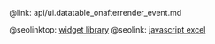 @link: api/ui.datatable_onafterrender_event.md

@seolinktop: [widget library](https://webix.com)
@seolink: [javascript excel](https://webix.com/widget/excel_viewer/)